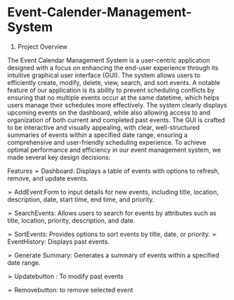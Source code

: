# Event-Calender-Management-System


 1. Project Overview
    
 The Event Calendar Management System is a user-centric application designed with a focus on
 enhancing the end-user experience through its intuitive graphical user interface (GUI). The
 system allows users to efficiently create, modify, delete, view, search, and sort events. A notable
 feature of our application is its ability to prevent scheduling conflicts by ensuring that no
 multiple events occur at the same datetime, which helps users manage their schedules more
 effectively. The system clearly displays upcoming events on the dashboard, while also allowing
 access to and organization of both current and completed past events. The GUI is crafted to be
 interactive and visually appealing, with clear, well-structured summaries of events within a
 specified date range, ensuring a comprehensive and user-friendly scheduling experience.
 To achieve optimal performance and efficiency in our event management system, we made
 several key design decisions:

 Features
 ➢ Dashboard: Displays a table of events with options to refresh, remove, and update
 events.
 
 ➢ AddEvent:Form to input details for new events, including title, location, description,
 date, start time, end time, and priority.
 
 ➢ SearchEvents: Allows users to search for events by attributes such as title, location,
 priority, description, and date.
 
 ➢ SortEvents: Provides options to sort events by title, date, or priority.
 ➢ EventHistory: Displays past events.
 
 ➢ Generate Summary: Generates a summary of events within a specified date range.
 
 ➢ Updatebutton : To modify past events
 
 ➢ Removebutton: to remove selected event

